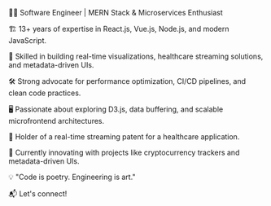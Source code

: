 👨‍💻 Software Engineer | MERN Stack & Microservices Enthusiast  

🏗️ 13+ years of expertise in React.js, Vue.js, Node.js, and modern JavaScript.

🚀 Skilled in building real-time visualizations, healthcare streaming solutions, and metadata-driven UIs.

🛠️ Strong advocate for performance optimization, CI/CD pipelines, and clean code practices.

🖥️ Passionate about exploring D3.js, data buffering, and scalable microfrontend architectures.

📜 Holder of a real-time streaming patent for a healthcare application.

🌟 Currently innovating with projects like cryptocurrency trackers and metadata-driven UIs.

💡 "Code is poetry. Engineering is art."

📬 Let's connect!
